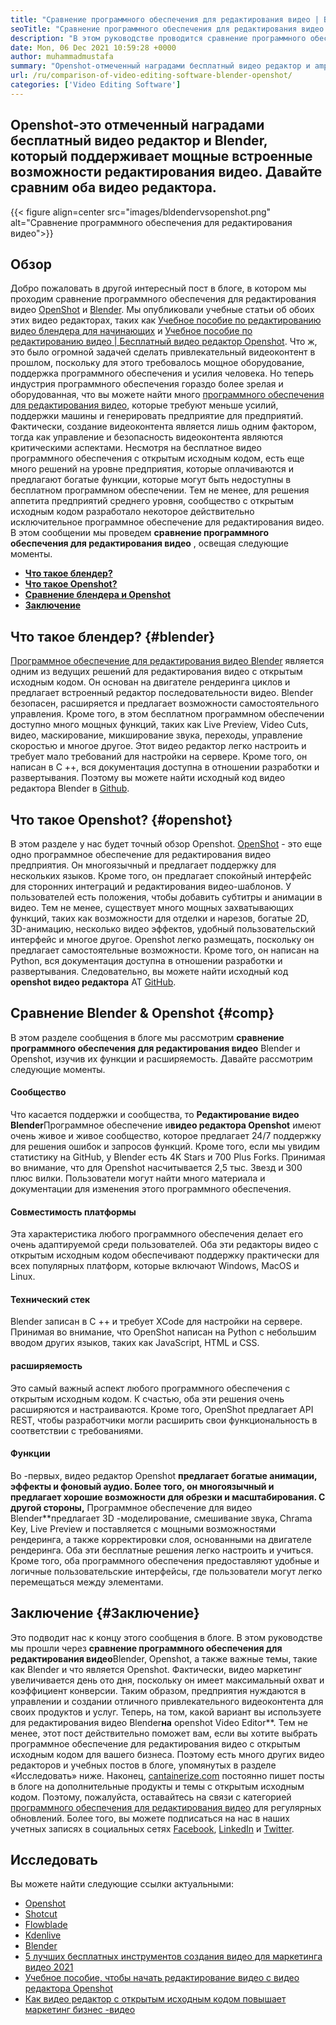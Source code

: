```yaml
---
title: "Сравнение программного обеспечения для редактирования видео | Блендер против Openshot" 
seoTitle: "Сравнение программного обеспечения для редактирования видео | Блендер против Openshot" 
description: "В этом руководстве проводится сравнение программного обеспечения для редактирования видео, платформы для редактирования видео Blender и видео редактора Openshot. Оба главных ведущих редактора являются открытым исходным кодом." 
date: Mon, 06 Dec 2021 10:59:28 +0000
author: muhammadmustafa
summary: "Openshot-отмеченный наградами бесплатный видео редактор и amp; Blender, который поддерживает мощные встроенные возможности для редактирования видео. Давайте сравним оба видео редактора." 
url: /ru/comparison-of-video-editing-software-blender-openshot/
categories: ['Video Editing Software']
---
```


## Openshot-это отмеченный наградами бесплатный видео редактор и Blender, который поддерживает мощные встроенные возможности редактирования видео. Давайте сравним оба видео редактора.

{{< figure align=center src="images/bldendervsopenshot.png" alt="Сравнение программного обеспечения для редактирования видео">}}


## Обзор
Добро пожаловать в другой интересный пост в блоге, в котором мы проходим сравнение программного обеспечения для редактирования видео [OpenShot][1] и [Blender][2]. Мы опубликовали учебные статьи об обоих этих видео редакторах, таких как [Учебное пособие по редактированию видео блендера для начинающих][3] и [Учебное пособие по редактированию видео | Бесплатный видео редактор Openshot][4]. Что ж, это было огромной задачей сделать привлекательный видеоконтент в прошлом, поскольку для этого требовалось мощное оборудование, поддержка программного обеспечения и усилия человека. Но теперь индустрия программного обеспечения гораздо более зрелая и оборудованная, что вы можете найти много [программного обеспечения для редактирования видео][5], которые требуют меньше усилий, поддержки машины и генерировать предприятие для предприятий.
Фактически, создание видеоконтента является лишь одним фактором, тогда как управление и безопасность видеоконтента являются критическими аспектами. Несмотря на бесплатное видео программного обеспечения с открытым исходным кодом, есть еще много решений на уровне предприятия, которые оплачиваются и предлагают богатые функции, которые могут быть недоступны в бесплатном программном обеспечении. Тем не менее, для решения аппетита предприятий среднего уровня, сообщество с открытым исходным кодом разработало некоторое действительно исключительное программное обеспечение для редактирования видео. В этом сообщении мы проведем **сравнение программного обеспечения для редактирования видео** , освещая следующие моменты.
* **[Что такое блендер?][6]** 
* **[Что такое Openshot?][7]** 
* **[Сравнение блендера и Openshot][8]** 
* **[Заключение][9]** 

## Что такое блендер? {#blender}

[Программное обеспечение для редактирования видео Blender][10] является одним из ведущих решений для редактирования видео с открытым исходным кодом. Он основан на двигателе рендеринга циклов и предлагает встроенный редактор последовательности видео. Blender безопасен, расширяется и предлагает возможности самостоятельного управления. Кроме того, в этом бесплатном программном обеспечении доступно много мощных функций, таких как Live Preview, Video Cuts, видео, маскирование, микширование звука, переходы, управление скоростью и многое другое. Этот видео редактор легко настроить и требует мало требований для настройки на сервере. Кроме того, он написан в C ++, вся документация доступна в отношении разработки и развертывания. Поэтому вы можете найти исходный код видео редактора Blender в [Github][11].

## Что такое Openshot? {#openshot}

В этом разделе у нас будет точный обзор Openshot. [OpenShot][1] - это еще одно программное обеспечение для редактирования видео предприятия. Он многоязычный и предлагает поддержку для нескольких языков. Кроме того, он предлагает спокойный интерфейс для сторонних интеграций и редактирования видео-шаблонов. У пользователей есть положения, чтобы добавить субтитры и анимации в видео. Тем не менее, существует много мощных захватывающих функций, таких как возможности для отделки и нарезов, богатые 2D, 3D-анимацию, несколько видео эффектов, удобный пользовательский интерфейс и многое другое. Openshot легко размещать, поскольку он предлагает самостоятельные возможности. Кроме того, он написан на Python, вся документация доступна в отношении разработки и развертывания. Следовательно, вы можете найти исходный код **openshot видео редактора** AT [GitHub][12].

## Сравнение Blender & Openshot {#comp}

В этом разделе сообщения в блоге мы рассмотрим **сравнение программного обеспечения для редактирования видео** Blender и Openshot, изучив их функции и расширяемость. Давайте рассмотрим следующие моменты.

#### Сообщество
Что касается поддержки и сообщества, то **Редактирование видео Blender**Программное обеспечение и**видео редактора Openshot** имеют очень живое и живое сообщество, которое предлагает 24/7 поддержку для решения ошибок и запросов функций. Кроме того, если мы увидим статистику на GitHub, у Blender есть 4K Stars и 700 Plus Forks. Принимая во внимание, что для Openshot насчитывается 2,5 тыс. Звезд и 300 плюс вилки. Пользователи могут найти много материала и документации для изменения этого программного обеспечения.

#### Совместимость платформы
Эта характеристика любого программного обеспечения делает его очень адаптируемой среди пользователей. Оба эти редакторы видео с открытым исходным кодом обеспечивают поддержку практически для всех популярных платформ, которые включают Windows, MacOS и Linux.

#### Технический стек
Blender записан в C ++ и требует XCode для настройки на сервере. Принимая во внимание, что OpenShot написан на Python с небольшим вводом других языков, таких как JavaScript, HTML и CSS.

#### расширяемость
Это самый важный аспект любого программного обеспечения с открытым исходным кодом. К счастью, оба эти решения очень расширяются и настраиваются. Кроме того, OpenShot предлагает API REST, чтобы разработчики могли расширить свои функциональность в соответствии с требованиями.

#### **Функции** 
Во -первых, видео редактор Openshot **предлагает богатые анимации, эффекты и фоновый аудио. Более того, он многоязычный и предлагает хорошие возможности для обрезки и масштабирования. С другой стороны,** Программное обеспечение для видео Blender**предлагает 3D -моделирование, смешивание звука, Chrama Key, Live Preview и поставляется с мощными возможностями рендеринга, а также корректировки слоя, основанными на двигателе рендеринга. Оба эти бесплатные решения легко настроить и учиться. Кроме того, оба программного обеспечения предоставляют удобные и логичные пользовательские интерфейсы, где пользователи могут легко перемещаться между элементами.

## Заключение  {#Заключение}

Это подводит нас к концу этого сообщения в блоге. В этом руководстве мы прошли через **сравнение программного обеспечения для редактирования видео**Blender, Openshot, а также важные темы, такие как Blender и что является Openshot. Фактически, видео маркетинг увеличивается день ото дня, поскольку он имеет максимальный охват и коэффициент конверсии. Таким образом, предприятия нуждаются в управлении и создании отличного привлекательного видеоконтента для своих продуктов и услуг. Теперь, на том, какой вариант вы используете для редактирования видео Blender**на** openshot Video Editor**. Тем не менее, этот пост действительно поможет вам, если вы хотите выбрать программное обеспечение для редактирования видео с открытым исходным кодом для вашего бизнеса. Поэтому есть много других видео редакторов и учебных постов в блоге, упомянутых в разделе «Исследовать» ниже.
Наконец, [cantainerize.com][13] постоянно пишет посты в блоге на дополнительные продукты и темы с открытым исходным кодом. Поэтому, пожалуйста, оставайтесь на связи с категорией [программного обеспечения для редактирования видео][14] для регулярных обновлений. Более того, вы можете подписаться на нас в наших учетных записях в социальных сетях [Facebook][15], [LinkedIn][16] и [Twitter][17].

## Исследовать
Вы можете найти следующие ссылки актуальными:
  * [Openshot][1]
  * [Shotcut][18]
  * [Flowblade][19]
  * [Kdenlive][20]
  * [Blender][2]
  * [5 лучших бесплатных инструментов создания видео для маркетинга видео 2021][21]
  * [Учебное пособие, чтобы начать редактирование видео с видео редактора Openshot][22]
  * [Как видео редактор с открытым исходным кодом повышает маркетинг бизнес -видео][23]



[1]: https://products.containerize.com/video-editing-software/openshot
[2]: https://products.containerize.com/video-editing-software/blender
[3]: https://blog.containerize.com/video-editing-software/blender-video-editing-tutorial-for-beginners/
[4]: https://blog.containerize.com/video-editing-software/openshot-video-editor-tutorial-for-beginners-open-source/
[5]: https://products.containerize.com/video-editing-software/
[6]: #blender
[7]: #openshot
[8]: #comp
[9]: #Conclusion
[10]: https://products.containerize.com/video-editing-software/blender/
[11]: https://github.com/blender/blender
[12]: https://github.com/OpenShot/openshot-qt
[13]: https://www.containerize.com/
[14]: https://products.containerize.com/video-editing-software
[15]: https://web.facebook.com/containerize
[16]: https://www.linkedin.com/company/containerize/
[17]: https://twitter.com/containerize_co
[18]: https://products.containerize.com/video-editing-software/shotcut
[19]: https://products.containerize.com/video-editing-software/flowblade
[20]: https://products.containerize.com/video-editing-software/kdenlive
[21]: https://blog.containerize.com/video-editing-software/top-5-open-source-video-editor-software-for-video-marketing/
[22]: https://blog.containerize.com/video-editing-software/openshot-video-editor-tutorial-for-beginners-open-source/
[23]: https://blog.containerize.com/video-editing-software/how-video-editing-software-improves-business-video-marketing/
